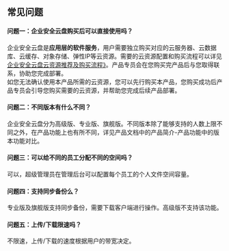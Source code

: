 ## 常见问题
#### 问题一：企业安全云盘购买后可以直接使用吗？

企业安全云盘是**应用层的软件服务**，用户需要独立购买对应的云服务器、云数据库、云缓存、对象存储、弹性IP等云资源。需要的云资源配置和购买流程可以详见[企业安全云盘云资源推荐及购买流程》](../Guidelines/Source.md)。产品专员会在您购买完产品后与您取得联系，协助您完成部署。<br>
如您无法确认使用本产品所需的云资源，您可以先行购买本产品，您购买成功后产品专员会引导您购买需要的云资源，并帮助您完成后续产品部署。

#### 问题二：不同版本有什么不同？

企业安全云盘分为高级版、专业版、旗舰版。不同版本除了能够支持的人数上限不同之外，在产品功能上也有所不同，详见产品文档中的产品简介-产品功能中的版本功能对比。

#### 问题三：可以给不同的员工分配不同的空间吗？

可以，超级管理员在管理后台可以配置每个员工的个人文件空间容量。

#### 问题四：支持同步备份么？

专业版及旗舰版支持同步备份，需要下载客户端进行操作。高级版不支持该功能。

#### 问题五：上传/下载限速吗？

不限速，上传/下载的速度根据用户的带宽决定。
